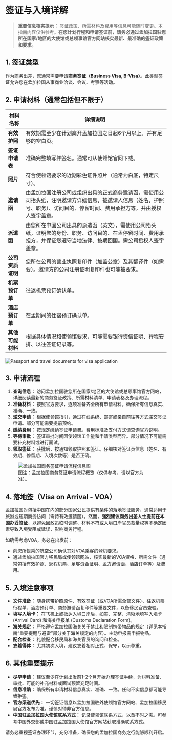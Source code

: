 # 签证与入境详解

> **重要信息核实提示：**
> 签证政策、所需材料及费用等信息可能随时变更。本指南内容仅供参考。**在您计划行程和申请签证前，请务必通过孟加拉国驻您所在国家/地区的大使馆或总领事馆官方网站核实最新、最准确的签证政策和要求。**

## 1. 签证类型
作为商务出差，您通常需要申请**商务签证（Business Visa, B-Visa）**。此类型签证允许您在孟加拉国从事商业洽谈、会议、考察等活动。

## 2. 申请材料（通常包括但不限于）
<div class="overflow-x-auto my-6">
<table class="min-w-full divide-y divide-slate-300 border border-slate-300">
    <thead class="bg-slate-50">
        <tr>
            <th scope="col" class="py-3.5 pl-4 pr-3 text-left text-sm font-semibold text-slate-900 sm:pl-6">材料名称</th>
            <th scope="col" class="px-3 py-3.5 text-left text-sm font-semibold text-slate-900">详细说明</th>
        </tr>
    </thead>
    <tbody class="divide-y divide-slate-200 bg-white">
        <tr>
            <td class="whitespace-nowrap py-4 pl-4 pr-3 text-sm font-medium text-slate-900 sm:pl-6"><strong>有效护照</strong></td>
            <td class="whitespace-normal px-3 py-4 text-sm text-slate-700">有效期需至少在计划离开孟加拉国之日起6个月以上，并有足够的空白页。</td>
        </tr>
        <tr>
            <td class="whitespace-nowrap py-4 pl-4 pr-3 text-sm font-medium text-slate-900 sm:pl-6"><strong>签证申请表</strong></td>
            <td class="whitespace-normal px-3 py-4 text-sm text-slate-700">准确完整填写并签名。通常可从使领馆官网下载。</td>
        </tr>
        <tr>
            <td class="whitespace-nowrap py-4 pl-4 pr-3 text-sm font-medium text-slate-900 sm:pl-6"><strong>照片</strong></td>
            <td class="whitespace-normal px-3 py-4 text-sm text-slate-700">符合使领馆要求的近期彩色证件照片（通常为白底，特定尺寸）。</td>
        </tr>
        <tr>
            <td class="whitespace-nowrap py-4 pl-4 pr-3 text-sm font-medium text-slate-900 sm:pl-6"><strong>邀请函</strong></td>
            <td class="whitespace-normal px-3 py-4 text-sm text-slate-700">由孟加拉国注册公司或组织出具的正式商务邀请函，需使用公司抬头纸，注明邀请方详细信息、被邀请人信息（姓名、护照号、职务）、访问目的、停留时间、费用承担方等，并由授权人签字盖章。</td>
        </tr>
        <tr>
            <td class="whitespace-nowrap py-4 pl-4 pr-3 text-sm font-medium text-slate-900 sm:pl-6"><strong>派遣函</strong></td>
            <td class="whitespace-normal px-3 py-4 text-sm text-slate-700">由您所在中国公司出具的派遣函（英文），需使用公司抬头纸，证明您的身份、职务、访问目的、在孟停留时间、费用承担方，并保证您遵守当地法律、按期回国。需公司授权人签字盖章。</td>
        </tr>
        <tr>
            <td class="whitespace-nowrap py-4 pl-4 pr-3 text-sm font-medium text-slate-900 sm:pl-6"><strong>公司资质证明</strong></td>
            <td class="whitespace-normal px-3 py-4 text-sm text-slate-700">您所在公司的营业执照复印件（加盖公章）及其翻译件（如需要）。邀请方的公司注册证明复印件也可能被要求。</td>
        </tr>
        <tr>
            <td class="whitespace-nowrap py-4 pl-4 pr-3 text-sm font-medium text-slate-900 sm:pl-6"><strong>机票预订单</strong></td>
            <td class="whitespace-normal px-3 py-4 text-sm text-slate-700">往返机票预订确认单。</td>
        </tr>
        <tr>
            <td class="whitespace-nowrap py-4 pl-4 pr-3 text-sm font-medium text-slate-900 sm:pl-6"><strong>酒店预订单</strong></td>
            <td class="whitespace-normal px-3 py-4 text-sm text-slate-700">在孟期间的住宿预订确认单。</td>
        </tr>
        <tr>
            <td class="whitespace-nowrap py-4 pl-4 pr-3 text-sm font-medium text-slate-900 sm:pl-6"><strong>其他可能材料</strong></td>
            <td class="whitespace-normal px-3 py-4 text-sm text-slate-700">根据具体情况和使领馆要求，可能需要银行资信证明、行程安排、以往签证记录等。</td>
        </tr>
    </tbody>
</table>
</div>

<img src="https://images.unsplash.com/photo-1586488419070-184215f6502a?q=80&w=1800&auto=format&fit=crop" alt="Passport and travel documents for visa application" class="rounded-lg shadow-md my-6 max-h-96 object-cover w-full">

## 3. 申请流程
1.  **查询信息：** 访问孟加拉国驻您所在国家/地区的大使馆或总领事馆官方网站，详细阅读最新的商务签证政策、所需材料清单、申请表格及办理流程。
2.  **准备材料：** 按照官方要求，逐项准备齐全所有申请材料。确保所有信息真实、准确、一致。
3.  **递交申请：** 根据使领馆指引，通过在线系统、邮寄或亲自前往等方式递交签证申请。部分可能需要提前预约。
4.  **缴纳费用：** 按规定缴纳签证申请费。费用标准及支付方式请查询官方说明。
5.  **等待审批：** 签证审批时间因使领馆工作量和申请类型而异。部分情况下可能需要补充材料或进行面试。
6.  **领取签证：** 获批后，按通知领取护照和签证。仔细核对签证页信息（姓名、有效期、停留期、入境次数等）是否正确。

<figure class="my-8">
    <img src="https://r2.flowith.net/files/o/1748589289524-Bangladesh_Business_Visa_Application_Process_Simplified_index_0@1024x1024.png" alt="孟加拉国商务签证申请流程信息图" class="block rounded-lg shadow-xl mx-auto my-6 max-w-3xl w-full h-auto">
    <figcaption class="text-center text-sm text-slate-600 italic -mt-2 mb-6">图注：孟加拉国商务签证申请流程概览（仅供参考，请以官方为准）。</figcaption>
</figure>

## 4. 落地签（Visa on Arrival - VOA）
孟加拉国对包括中国在内的部分国家公民提供有条件的落地签证服务，通常适用于旅游或短期商务访问（需持有效邀请函）。然而，**强烈建议商务出差人士提前在本国办妥签证**，以避免因政策临时调整、材料不符或入境口岸官员裁量权等不确定因素导致入境受阻或延误，影响商务行程。

如确需考虑VOA，务必在出发前：
*   向您所搭乘的航空公司确认其对VOA乘客的登机要求。
*   通过孟加拉国官方移民局或使领馆网站，核实最新的VOA资格、所需文件（通常包括有效护照、返程机票、足够资金证明、孟方邀请函、酒店订单等）及费用。

## 5. 入境注意事项
*   **文件准备：** 随身携带护照原件、有效签证（或VOA所需全部文件）、往返机票行程单、酒店预订单、商务邀请函复印件等重要文件，以备移民官员查验。
*   **填写入境卡：** 在飞机上或抵达入境口岸后，如实、完整、清晰地填写入境卡 (Arrival Card) 和海关申报单 (Customs Declaration Form)。
*   **海关规定：** 严格遵守孟加拉国海关关于禁止和限制携带物品的规定（详见本指南“重要提醒与避雷”部分关于海关规定的内容）。主动申报需申报物品。
*   **配合检查：** 礼貌配合移民局和海关官员的询问和检查。
*   **衣着得体：** 尤其初次入境，建议衣着相对正式、保守，以示尊重。

## 6. 其他重要提示
*   **尽早申请：** 建议至少在计划出发前1-2个月开始办理签证手续，为材料准备、审批、可能的补充材料或面试预留充足时间。
*   **信息准确：** 确保所有申请材料信息真实、准确、一致。任何不实信息都可能导致拒签。
*   **官方渠道优先：** 一切签证信息以孟加拉国驻外使领馆官方网站、孟加拉国移民局官方发布为准。谨慎对待非官方信息。
*   **中国驻孟加拉国大使馆联系方式：** 记录使领馆联系方式，以备不时之需。可参考中国外交部或中国驻孟加拉国大使馆官方网站获取准确联系方式。

请务必重视签证办理环节，充分准备，确保您的孟加拉国商务之行能够顺利开启。
